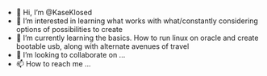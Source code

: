 - 👋 Hi, I’m @KaseKlosed
- 👀 I’m interested in learning what works with what/constantly considering options of possibilities to create
- 🌱 I’m currently learning the basics. How to run linux on oracle and create bootable usb, along with alternate avenues of travel
- 💞️ I’m looking to collaborate on ...
- 📫 How to reach me ...

<!---
KaseKlosed/KaseKlosed is a ✨ special ✨ repository because its `README.md` (this file) appears on your GitHub profile.
You can click the Preview link to take a look at your changes.
--->
